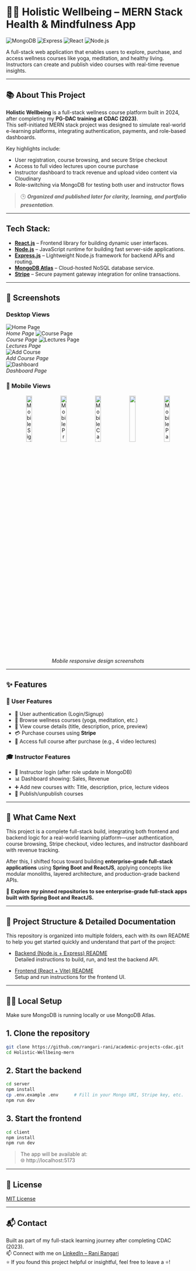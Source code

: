 # 🧘‍♀️ Holistic Wellbeing – MERN Stack Health & Mindfulness App

![MongoDB](https://img.shields.io/badge/MongoDB-4EA94B?style=for-the-badge&logo=mongodb&logoColor=white)
![Express](https://img.shields.io/badge/Express.js-000000?style=for-the-badge&logo=express&logoColor=white)
![React](https://img.shields.io/badge/React-20232A?style=for-the-badge&logo=react&logoColor=61DAFB)
![Node.js](https://img.shields.io/badge/Node.js-339933?style=for-the-badge&logo=node.js&logoColor=white)


A full-stack web application that enables users to explore, purchase, and access wellness courses like yoga, meditation, and healthy living. Instructors can create and publish video courses with real-time revenue insights.  

---

## 📚 About This Project

**Holistic Wellbeing** is a full-stack wellness course platform built in 2024, after completing my **PG-DAC training at CDAC (2023)**.   
This self-initiated MERN stack project was designed to simulate real-world e-learning platforms, integrating authentication, payments, and role-based dashboards.

Key highlights include:
- User registration, course browsing, and secure Stripe checkout
- Access to full video lectures upon course purchase
- Instructor dashboard to track revenue and upload video content via Cloudinary
- Role-switching via MongoDB for testing both user and instructor flows

> 🕒 _**Organized and published later for clarity, learning, and portfolio presentation**._

---

## Tech Stack:

- **[React.js](https://reactjs.org/)** – Frontend library for building dynamic user interfaces.  
- **[Node.js](https://nodejs.org/en/)** – JavaScript runtime for building fast server-side applications.  
- **[Express.js](https://expressjs.com/)** – Lightweight Node.js framework for backend APIs and routing.  
- **[MongoDB Atlas](https://www.mongodb.com/products/platform/atlas-database)** – Cloud-hosted NoSQL database service.  
- **[Stripe](https://stripe.com/in)** – Secure payment gateway integration for online transactions.  
  
---

## 📸 Screenshots

### Desktop Views
![Home Page](https://github.com/rangari-rani/academic-projects-cdac/blob/44b577c3397b96eeda144d781ff0d22692800ff2/Holistic-WellBeing-mern/screenshots/homepage.png)  
_Home Page_
![Course Page](https://github.com/rangari-rani/academic-projects-cdac/blob/44b577c3397b96eeda144d781ff0d22692800ff2/Holistic-WellBeing-mern/screenshots/coursepage.png)  
_Course Page_
![Lectures Page](https://github.com/rangari-rani/academic-projects-cdac/blob/44b577c3397b96eeda144d781ff0d22692800ff2/Holistic-WellBeing-mern/screenshots/lecturespage.png)  
_Lectures Page_  
![Add Course](https://github.com/rangari-rani/academic-projects-cdac/blob/44b577c3397b96eeda144d781ff0d22692800ff2/Holistic-WellBeing-mern/screenshots/addcourse.png)  
_Add Course Page_  
![Dashboard](https://github.com/rangari-rani/academic-projects-cdac/blob/44b577c3397b96eeda144d781ff0d22692800ff2/Holistic-WellBeing-mern/screenshots/dashboard.png)  
_Dashboard Page_  

### 📱 Mobile Views  
<p align="center">
  <img src="https://github.com/rangari-rani/academic-projects-cdac/blob/44b577c3397b96eeda144d781ff0d22692800ff2/Holistic-WellBeing-mern/screenshots/signinpage_mobile.png" alt="Mobile Signin Page" width="18%">
  <img src="https://github.com/rangari-rani/academic-projects-cdac/blob/44b577c3397b96eeda144d781ff0d22692800ff2/Holistic-WellBeing-mern/screenshots/homepage_mobile.png" alt="Mobile Product View" width="18%">
  <img src="https://github.com/rangari-rani/academic-projects-cdac/blob/44b577c3397b96eeda144d781ff0d22692800ff2/Holistic-WellBeing-mern/screenshots/coursepage_mobile.png" alt="Mobile Cart Page" width="18%">
  <img src="https://github.com/rangari-rani/academic-projects-cdac/blob/44b577c3397b96eeda144d781ff0d22692800ff2/Holistic-WellBeing-mern/screenshots/lecturespage_mobile.png" width="18%">
  <img src="https://github.com/rangari-rani/academic-projects-cdac/blob/44b577c3397b96eeda144d781ff0d22692800ff2/Holistic-WellBeing-mern/screenshots/addcourse_mobile.png" alt="Mobile Payment Page" width="18%">
</p>

<p align="center"><em>Mobile responsive design screenshots</em></p>

---

## ✨ Features   

### 👤 User Features  
- 🔐 User authentication (Login/Signup)  
- 🧘 Browse wellness courses (yoga, meditation, etc.)
- 📄 View course details (title, description, price, preview)
- 💳 Purchase courses using **Stripe**
- 🎥 Access full course after purchase (e.g., 4 video lectures)

### 🎓 Instructor Features  
- 🔐 Instructor login (after role update in MongoDB)
- 📊 Dashboard showing: Sales, Revenue
- ➕ Add new courses with: Title, description, price, lecture videos
- 🚀 Publish/unpublish courses

---

## 🔄 What Came Next

This project is a complete full-stack build, integrating both frontend and backend logic for a real-world learning platform—user authentication, course browsing, Stripe checkout, video lectures, and instructor dashboard with revenue tracking.

After this, I shifted focus toward building **enterprise-grade full-stack applications** using **Spring Boot and ReactJS**, applying concepts like modular monoliths, layered architecture, and production-grade backend APIs.

📌 **Explore my pinned repositories to see enterprise-grade full-stack apps built with Spring Boot and ReactJS.**

---

## 📁 Project Structure & Detailed Documentation

This repository is organized into multiple folders, each with its own README to help you get started quickly and understand that part of the project:

- [Backend (Node.js + Express) README](server/README.md)  
  Detailed instructions to build, run, and test the backend API.

- [Frontend (React + Vite) README](client/README.md)  
  Setup and run instructions for the frontend UI.
  
---

## 🧑‍💻 Local Setup  
Make sure MongoDB is running locally or use MongoDB Atlas.  

## 1. Clone the repository

```bash
git clone https://github.com/rangari-rani/academic-projects-cdac.git
cd Holistic-Wellbeing-mern
```

## 2. Start the backend

```bash
cd server
npm install
cp .env.example .env      # Fill in your Mongo URI, Stripe key, etc.
npm run dev
```

## 3. Start the frontend

```bash
cd client
npm install
npm run dev
```
> The app will be available at:   
> 🌐 http://localhost:5173  

---

## 📜 License

[MIT License](LICENSE)

---

## 📬 Contact

Built as part of my full-stack learning journey after completing CDAC (2023).   
📫 Connect with me on [LinkedIn – Rani Rangari](https://www.linkedin.com/in/rani-rangari/)   
⭐ If you found this project helpful or insightful, feel free to leave a ⭐!  

